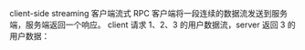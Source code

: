 client-side streaming 客户端流式 RPC
客户端将一段连续的数据流发送到服务端，服务端返回一个响应。
client 请求 1、2、3 的用户数据流，server 返回 3 的用户数据：
